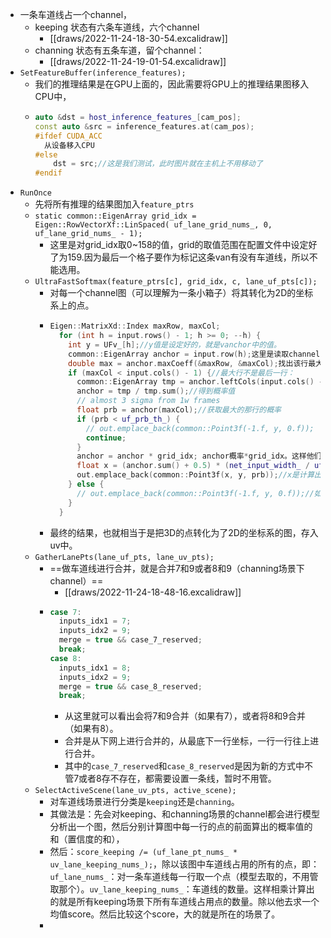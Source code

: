 - 一条车道线占一个channel，
	- keeping 状态有六条车道线，六个channel
		- [[draws/2022-11-24-18-30-54.excalidraw]]
	- channing 状态有五条车道，留个channel：
		- [[draws/2022-11-24-19-01-54.excalidraw]]
- `SetFeatureBuffer(inference_features);`
	- 我们的推理结果是在GPU上面的，因此需要将GPU上的推理结果图移入CPU中，
	- ```cpp
	  auto &dst = host_inference_features_[cam_pos];
	  const auto &src = inference_features.at(cam_pos);
	  #ifdef CUDA_ACC
	  	从设备移入CPU
	  #else
	      dst = src;//这是我们测试，此时图片就在主机上不用移动了
	  #endif
	  ```
- `RunOnce`
	- 先将所有推理的结果图加入`feature_ptrs`
	- `static common::EigenArray grid_idx = Eigen::RowVectorXf::LinSpaced( uf_lane_grid_nums_, 0, uf_lane_grid_nums_ - 1);`
		- 这里是对grid_idx取0~158的值，grid的取值范围在配置文件中设定好了为159.因为最后一个格子要作为标记这条van有没有车道线，所以不能选用。
	- `UltraFastSoftmax(feature_ptrs[c], grid_idx, c, lane_uf_pts[c]);`
		- 对每一个channel图（可以理解为一条小箱子）将其转化为2D的坐标系上的点。
		- ```cpp
		  Eigen::MatrixXd::Index maxRow, maxCol;
		    for (int h = input.rows() - 1; h >= 0; --h) {
		      int y = UFv_[h];//y值是设定好的，就是vanchor中的值。
		      common::EigenArray anchor = input.row(h);这里是读取channel的一行小格子
		      double max = anchor.maxCoeff(&maxRow, &maxCol);找出该行最大值
		      if (maxCol < input.cols() - 1) {//最大行不是最后一行：
		        common::EigenArray tmp = anchor.leftCols(input.cols() - 1).exp();取除最后一行之前所有行（最后一行是标记位），做softmax算法
		        anchor = tmp / tmp.sum();//得到概率值
		        // almost 3 sigma from 1w frames
		        float prb = anchor(maxCol);//获取最大的那行的概率
		        if (prb < uf_prb_th_) {
		          // out.emplace_back(common::Point3f(-1.f, y, 0.f));
		          continue;
		        }
		        anchor = anchor * grid_idx; anchor概率*grid_idx。这样他们的和会越靠近最大值所在的位置
		        float x = (anchor.sum() + 0.5) * (net_input_width_ / uf_lane_grid_nums_);+0.5是一个经验值。*后面的东西是为了转化为二维的坐标系的点。
		        out.emplace_back(common::Point3f(x, y, prb));//x是计算出的，y是一个设定好的值，因为取的是一个固定的vanchor格子行，prb是置信度，一个概率。
		      } else {
		        // out.emplace_back(common::Point3f(-1.f, y, 0.f));//如果最大行是最后一行，那么就无效，不做任何操作
		      }
		    }
		  ```
		- 最终的结果，也就相当于是把3D的点转化为了2D的坐标系的图，存入uv中。
	- `GatherLanePts(lane_uf_pts, lane_uv_pts);`
		- ==做车道线进行合并，就是合并7和9或者8和9（channing场景下channel）==
			- [[draws/2022-11-24-18-48-16.excalidraw]]
		- ```cpp
		  case 7:
		    inputs_idx1 = 7;
		    inputs_idx2 = 9;
		    merge = true && case_7_reserved;
		    break;
		  case 8:
		    inputs_idx1 = 8;
		    inputs_idx2 = 9;
		    merge = true && case_8_reserved;
		    break;
		  ```
			- 从这里就可以看出会将7和9合并（如果有7），或者将8和9合并（如果有8）。
			- 合并是从下网上进行合并的，从最底下一行坐标，一行一行往上进行合并。
			- 其中的`case_7_reserved`和`case_8_reserved`是因为新的方式中不管7或者8存不存在，都需要设置一条线，暂时不用管。
	- `SelectActiveScene(lane_uv_pts, active_scene);`
		- 对车道线场景进行分类是`keeping`还是`channing`。
		- 其做法是：先会对keeping、和channing场景的channel都会进行模型分析出一个图，然后分别计算图中每一行的点的前面算出的概率值的和（置信度的和），
		- 然后：`score_keeping /= (uf_lane_pt_nums_ * uv_lane_keeping_nums_);`，除以该图中车道线占用的所有的点，即：`uf_lane_nums_`：对一条车道线每一行取一个点（模型去取的，不用管取那个）。`uv_lane_keeping_nums_`：车道线的数量。这样相乘计算出的就是所有keeping场景下所有车道线占用点的数量。除以他去求一个均值score。然后比较这个score，大的就是所在的场景了。
		-